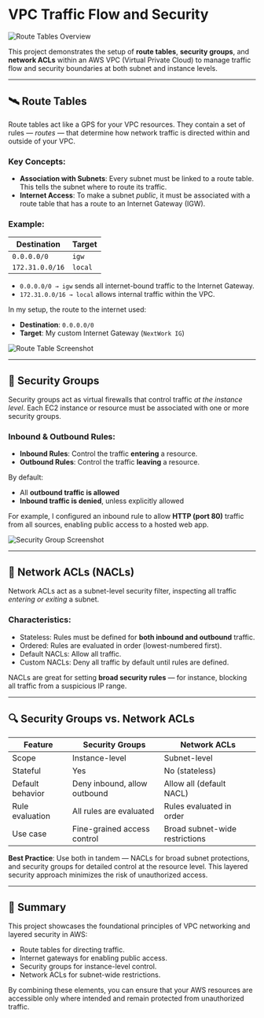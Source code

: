 # VPC Traffic Flow and Security

![Route Tables Overview](https://github.com/user-attachments/assets/60be7294-b166-4976-a469-aa8be26b2dbd)

This project demonstrates the setup of **route tables**, **security groups**, and **network ACLs** within an AWS VPC (Virtual Private Cloud) to manage traffic flow and security boundaries at both subnet and instance levels.

---

## 🛰️ Route Tables

Route tables act like a GPS for your VPC resources. They contain a set of rules — *routes* — that determine how network traffic is directed within and outside of your VPC.

### Key Concepts:

- **Association with Subnets**: Every subnet must be linked to a route table. This tells the subnet where to route its traffic.
- **Internet Access**: To make a subnet *public*, it must be associated with a route table that has a route to an Internet Gateway (IGW).

### Example:

| Destination      | Target |
|------------------|--------|
| `0.0.0.0/0`      | `igw`  |
| `172.31.0.0/16`  | `local`|

- `0.0.0.0/0 → igw` sends all internet-bound traffic to the Internet Gateway.
- `172.31.0.0/16 → local` allows internal traffic within the VPC.

In my setup, the route to the internet used:
- **Destination**: `0.0.0.0/0`
- **Target**: My custom Internet Gateway (`NextWork IG`)

![Route Table Screenshot](https://github.com/user-attachments/assets/9e938fb8-c532-4b24-915d-932b51762a84)

---

## 🔐 Security Groups

Security groups act as virtual firewalls that control traffic *at the instance level*. Each EC2 instance or resource must be associated with one or more security groups.

### Inbound & Outbound Rules:

- **Inbound Rules**: Control the traffic **entering** a resource.
- **Outbound Rules**: Control the traffic **leaving** a resource.

By default:
- All **outbound traffic is allowed**
- **Inbound traffic is denied**, unless explicitly allowed

For example, I configured an inbound rule to allow **HTTP (port 80)** traffic from all sources, enabling public access to a hosted web app.

![Security Group Screenshot](https://github.com/user-attachments/assets/e9d12193-62c6-44b4-8034-c870dc7df138)

---

## 🚦 Network ACLs (NACLs)

Network ACLs act as a subnet-level security filter, inspecting all traffic *entering or exiting* a subnet.

### Characteristics:

- Stateless: Rules must be defined for **both inbound and outbound** traffic.
- Ordered: Rules are evaluated in order (lowest-numbered first).
- Default NACLs: Allow all traffic.
- Custom NACLs: Deny all traffic by default until rules are defined.

NACLs are great for setting **broad security rules** — for instance, blocking all traffic from a suspicious IP range.

---

## 🔍 Security Groups vs. Network ACLs

| Feature                | Security Groups                | Network ACLs                  |
|------------------------|--------------------------------|-------------------------------|
| Scope                  | Instance-level                 | Subnet-level                  |
| Stateful               |  Yes                         |  No (stateless)             |
| Default behavior       | Deny inbound, allow outbound   | Allow all (default NACL)      |
| Rule evaluation        | All rules are evaluated        | Rules evaluated in order      |
| Use case               | Fine-grained access control    | Broad subnet-wide restrictions|

**Best Practice**: Use both in tandem — NACLs for broad subnet protections, and security groups for detailed control at the resource level. This layered security approach minimizes the risk of unauthorized access.

---

## 🧠 Summary

This project showcases the foundational principles of VPC networking and layered security in AWS:

- Route tables for directing traffic.
- Internet gateways for enabling public access.
- Security groups for instance-level control.
- Network ACLs for subnet-wide restrictions.

By combining these elements, you can ensure that your AWS resources are accessible only where intended and remain protected from unauthorized traffic.
